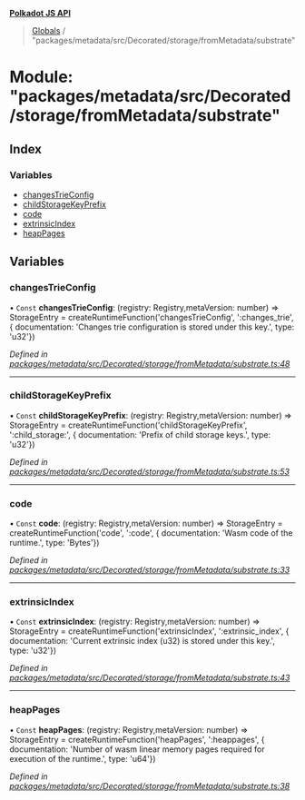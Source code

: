 **[Polkadot JS API](../README.md)**

> [Globals](../globals.md) / "packages/metadata/src/Decorated/storage/fromMetadata/substrate"

# Module: "packages/metadata/src/Decorated/storage/fromMetadata/substrate"

## Index

### Variables

* [changesTrieConfig](_packages_metadata_src_decorated_storage_frommetadata_substrate_.md#changestrieconfig)
* [childStorageKeyPrefix](_packages_metadata_src_decorated_storage_frommetadata_substrate_.md#childstoragekeyprefix)
* [code](_packages_metadata_src_decorated_storage_frommetadata_substrate_.md#code)
* [extrinsicIndex](_packages_metadata_src_decorated_storage_frommetadata_substrate_.md#extrinsicindex)
* [heapPages](_packages_metadata_src_decorated_storage_frommetadata_substrate_.md#heappages)

## Variables

### changesTrieConfig

• `Const` **changesTrieConfig**: (registry: Registry,metaVersion: number) => StorageEntry = createRuntimeFunction('changesTrieConfig', ':changes\_trie', { documentation: 'Changes trie configuration is stored under this key.', type: 'u32'})

*Defined in [packages/metadata/src/Decorated/storage/fromMetadata/substrate.ts:48](https://github.com/polkadot-js/api/blob/acb565d46/packages/metadata/src/Decorated/storage/fromMetadata/substrate.ts#L48)*

___

### childStorageKeyPrefix

• `Const` **childStorageKeyPrefix**: (registry: Registry,metaVersion: number) => StorageEntry = createRuntimeFunction('childStorageKeyPrefix', ':child\_storage:', { documentation: 'Prefix of child storage keys.', type: 'u32'})

*Defined in [packages/metadata/src/Decorated/storage/fromMetadata/substrate.ts:53](https://github.com/polkadot-js/api/blob/acb565d46/packages/metadata/src/Decorated/storage/fromMetadata/substrate.ts#L53)*

___

### code

• `Const` **code**: (registry: Registry,metaVersion: number) => StorageEntry = createRuntimeFunction('code', ':code', { documentation: 'Wasm code of the runtime.', type: 'Bytes'})

*Defined in [packages/metadata/src/Decorated/storage/fromMetadata/substrate.ts:33](https://github.com/polkadot-js/api/blob/acb565d46/packages/metadata/src/Decorated/storage/fromMetadata/substrate.ts#L33)*

___

### extrinsicIndex

• `Const` **extrinsicIndex**: (registry: Registry,metaVersion: number) => StorageEntry = createRuntimeFunction('extrinsicIndex', ':extrinsic\_index', { documentation: 'Current extrinsic index (u32) is stored under this key.', type: 'u32'})

*Defined in [packages/metadata/src/Decorated/storage/fromMetadata/substrate.ts:43](https://github.com/polkadot-js/api/blob/acb565d46/packages/metadata/src/Decorated/storage/fromMetadata/substrate.ts#L43)*

___

### heapPages

• `Const` **heapPages**: (registry: Registry,metaVersion: number) => StorageEntry = createRuntimeFunction('heapPages', ':heappages', { documentation: 'Number of wasm linear memory pages required for execution of the runtime.', type: 'u64'})

*Defined in [packages/metadata/src/Decorated/storage/fromMetadata/substrate.ts:38](https://github.com/polkadot-js/api/blob/acb565d46/packages/metadata/src/Decorated/storage/fromMetadata/substrate.ts#L38)*
